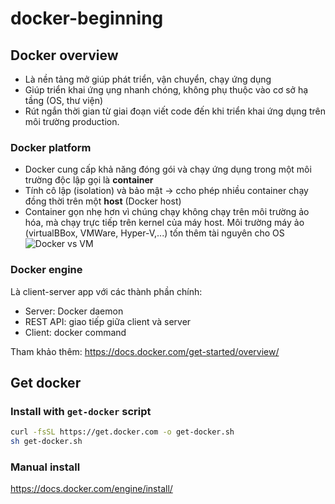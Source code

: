 # docker-beginning

## Docker overview

- Là nền tảng mở giúp phát triển, vận chuyển, chạy ứng dụng
- Giúp triển khai ứng ụng nhanh chóng, không phụ thuộc vào cơ sở hạ tầng (OS, thư viện)
- Rút ngắn thời gian từ giai đoạn viết code đến khi triển khai ứng dụng trên môi trường production.

### Docker platform

- Docker cung cấp khả năng đóng gói và chạy ứng dụng trong một môi trường độc lập gọi là **container**
- Tính cô lập (isolation) và bảo mật -> ccho phép nhiều container chạy đồng thời trên một **host** (Docker host)
- Container gọn nhẹ hơn vì chúng chạy không chạy trên môi trường ảo hóa, mà chạy trực tiếp trên kernel của máy host. Môi trường máy ảo (virtualBBox, VMWare, Hyper-V,...) tốn thêm tài nguyên cho OS
![Docker vs VM](https://user-images.githubusercontent.com/34535573/94597549-e89ff580-02b7-11eb-8de0-b578e969279b.png)

### Docker engine

Là client-server app với các thành phần chính:

- Server: Docker daemon
- REST API: giao tiếp giữa client và server
- Client: docker command

Tham khảo thêm: <https://docs.docker.com/get-started/overview/>

## Get docker

### Install with `get-docker` script

```bash
curl -fsSL https://get.docker.com -o get-docker.sh
sh get-docker.sh
```

### Manual install

<https://docs.docker.com/engine/install/>
